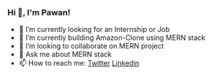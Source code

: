 ### Hi 👋, I'm Pawan!


- 🔭 I’m currently looking for an Internship or Job
- 🌱 I’m currently building Amazon-Clone using MERN stack
- 👯 I’m looking to collaborate on MERN project
- 💬 Ask me about MERN stack
- 📫 How to reach me: [Twitter](https://twitter.com/Pawan_kumar551) [Linkedin](https://www.linkedin.com/in/pawan-kumar-4084601bb/)
